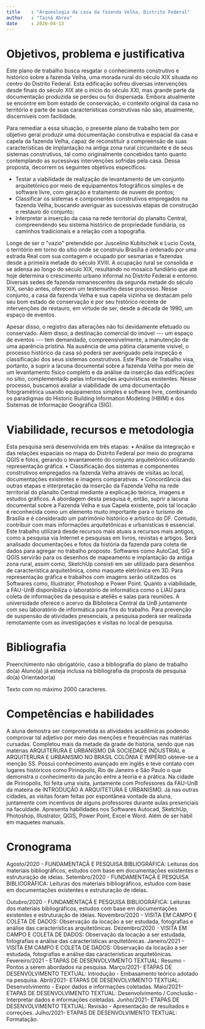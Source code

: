 ```yaml
---
title    : "Arqueologia da casa da fazenda Velha, Distrito Federal"
author   : "Tainá Abreu"
date     : 2020-04-13
---
```


Objetivos, problema e justificativa
===================================

Este plano de trabalho busca resgatar o conhecimento construtivo e
histórico sobre a fazenda Velha, uma morada rural do século XIX situada
no centro do Distrito Federal. Esta edificação sofreu diversas
intervenções desde finais do século XIX até o início do século XXI, mas
grande parte da documentação produzida se perdeu ou foi dispersada.
Embora atualmente se encontre em bom estado de conservação, o contexto
original da casa no território e parte de suas características
construtivas não são, atualmente, discerníveis com facilidade.

Para remediar a essa situação, o presente plano de trabalho tem por
objetivo geral produzir uma documentação construtiva e espacial da casa
e capela da fazenda Velha, capaz de reconstituir a compreensão de suas
características de implantação na antiga zona rural circundante e de
seus sistemas construtivos, tal como originalmente concebidos tanto
quanto contemplando as sucessivas intervenções sofridas pela casa. Dessa
proposta, decorrem os seguintes objetivos específicos:

- Testar a viabilidade de realização de levantamento de um conjunto
  arquitetônico por meio de equipamentos fotográficos simples e de
  software livre, com geração e tratamento de nuvem de pontos;
- Classificar os sistemas e componentes construtivos empregados na
  fazenda Velha, buscando averiguar as sucessivas etapas de construção e
  restauro do conjunto;
- Interpretar a inserção da casa na rede territorial do planalto
  Central, compreendendo seu sistema histórico de propriedade fundiária,
  os caminhos tradicionais e a relação com a topografia.

Longe de ser o "vazio" pretendido por Juscelino Kubitschek e Lucio Costa,
o território em torno do sítio onde se construiu Brasília é ordenado por
uma estrada Real com sua contagem e ocupado por sesmarias e fazendas
desde a primeira metade do século XVIII. A ocupação rural se consolida e
se adensa ao longo do século XIX, resultando no mosaico fundiário que
até hoje determina o crescimento urbano informal no Distrito Federal e
entorno. Diversas sedes de fazenda remanescentes da segunda metade do
século XIX, senão antes, oferecem um testemunho desse processo. Nesse
conjunto, a casa da fazenda Velha e sua capela vizinha se destacam pelo
seu bom estado de conservação e por seu histórico recente de
intervenções de restauro, em virtude de ser, desde a década de 1990, um
espaço de eventos.

Apesar disso, o registro das alterações não foi devidamente efetuado ou
conservado. Além disso, a destinação comercial do imóvel --- um espaço
de eventos --- tem demandado, compreensivelmente, a manutenção de uma
aparência prístina. Na ausência de uma pátina claramente visível, o
processo histórico da casa só poderá ser averiguado pela inspeção e
classificação dos seus sistemas construtivos. Este Plano de Trabalho
visa, portanto, a suprir a lacuna documental sobre a fazenda Velha por
meio de um levantamento físico completo e da análise da inserção das
edificações no sítio, complementado pelas informações arquivísticas
existentes. Nesse processo, buscamos avaliar a viabilidade de uma
documentação fotogramétrica usando equipamentos simples e software
livre, combinando os paradigmas do Historic Building Information
Modeling (HBIM) e dos Sistemas de Informação Geográfica (SIG).

Viabilidade, recursos e metodologia
===================================

Esta pesquisa será desenvolvida em três etapas:
•	Análise da integração e das relações espaciais no mapa do Distrito Federal por meio do programa QGIS e fotos, gerando o levantamento do conjunto arquitetônico utilizando representação gráfica.
•	Classificação dos sistemas e componentes construtivos empregados na fazenda Velha através de visitas ao local, documentações existentes e imagens comparativas.
•	Concordância das outras etapas e interpretação da inserção da Fazenda Velha na rede territorial do planalto Central mediante a explicação teórica, imagens e estudos gráficos.
A abordagem desta pesquisa é, então, suprir a lacuna documental sobre a Fazenda Velha e sua Capela existente, pois tal locação é reconhecida como um elemento muito importante para o turismo de Brasília e é considerado um patrimônio histórico e artístico do DF. Contudo, contribuir com mais informações arquitetônicas e urbanísticas é essencial. 
Este trabalho utilizará desde recursos mais atuais a recursos mais antigos, como a pesquisa via Internet e pesquisas em livros, revistas e artigos. Será analisado documentações e fotos da história da fazenda para coleta de dados para agregar no trabalho proposto. Softwares como AutoCad, SIG e QGIS servirão para os desenhos de mapeamento e implantação da antiga zona rural, assim como, SketchUp consisti em ser utilizado para desenhos de característica arquitetônica, como maquete eletrônica em 3D. Para representação gráfica e trabalhos com imagens serão utilizados os Softwares como, Illustrator, Photoshop e Power Point.
Quanto a viabilidade, a FAU-UnB disponibiliza o laboratório de informática como o LIAU para coleta de informações da pesquisa e ateliês e salas para reuniões. A universidade oferece o acervo da Biblioteca Central da UnB juntamente com seu laboratório de informática para fins do trabalho. Para prevenção de suspensão de atividades presenciais, a pesquisa poderá ser realizada remotamente com as investigações e visitas no local de pesquisa.



Bibliografia
============

Preenchimento não obrigatório, caso a bibliografia do plano de trabalho
do(a) Aluno(a) já esteja inclusa na bibliografia da proposta de pesquisa
do(a) Orientador(a)

Texto com no máximo 2000 caracteres.


Competências e habilidades
==========================

A aluna demostra ser comprometida as atividades acadêmicas podendo comprovar tal adjetivo por meio das menções e frequências nas matérias cursadas. Completou mais da metade da grade de história, sendo que nas matérias ARQUITERURA E URBANISMO DA SOCIEDADE INDUSTRIAL e ARQUITERURA E URBANISMO NO BRASIL COLÔNIA E IMPÉRIO obteve-se a menção SS.
Possui conhecimento avançado em inglês e teve contato com lugares históricos como Pirinópolis, Rio de Janeiro e São Paulo o que demonstra o conhecimento da junção entre a teoria e a prática. Na cidade de Pirinópolis, foi feita uma visita, juntamente com Professores da FAU-UnB da mateira de INTRODUÇÃO A ARQUITETURA E URBANISMO. Já nas outras cidades, as visitas foram feitas por espontânea vontade da aluna, juntamente com incentivos de alguns professores durante aulas presenciais na faculdade.
Apresenta habilidades nos Softwares Autocad, SketchUp, Photoshop, Illustrator, QGIS, Power Point, Excel e Word. Além de ser hábil em maquetes manuais.



Cronograma
==========

Agosto/2020 - FUNDAMENTAÇÃ E PESQUISA BIBLIOGRÁFICA: Leituras dos materiais bibliográficos, estudos com base em documentações existentes e estruturação de ideias. 
Setembro/2020 - FUNDAMENTAÇÃ E PESQUISA BIBLIOGRÁFICA: Leituras dos materiais bibliográficos, estudos com base em documentações existentes e estruturação de ideias.

Outubro/2020 - FUNDAMENTAÇÃ E PESQUISA BIBLIOGRÁFICA: Leituras dos materiais bibliográficos, estudos com base em documentações existentes e estruturação de ideias.
Novembro/2020 - VISITA EM CAMPO E COLETA DE DADOS: Observação da locação a ser estudada, fotografias e análise das características arquitetônicas.
Dezembro/2020 - VISITA EM CAMPO E COLETA DE DADOS: Observação da locação a ser estudada, fotografias e análise das características arquitetônicas.
Janeiro/2021 – VISITA EM CAMPO E COLETA DE DADOS: Observação da locação a ser estudada, fotografias e análise das características arquitetônicas.
Fevereiro/2021 - ETAPAS DE DESENVOLVIMENTO TEXTUAL: Resumo - Pontos a serem abordados na pesquisa.
Março/2021- ETAPAS DE DESENVOLVIMENTO TEXTUAL: Introdução - Embasamento teórico adotado na pesquisa.
Abril/2021- ETAPAS DE DESENVOLVIMENTO TEXTUAL: Desenvolvimento - Expor dados e informações coletadas.
Maio/2021- ETAPAS DE DESENVOLVIMENTO TEXTUAL: Desenvolvimento / Conclusão - Interpretar dados e informações coletadas.
Junho/2021- ETAPAS DE DESENVOLVIMENTO TEXTUAL: Revisão - Apresentação de resultados e correções. 
Julho/2021- ETAPAS DE DESENVOLVIMENTO TEXTUAL: Formatação.


